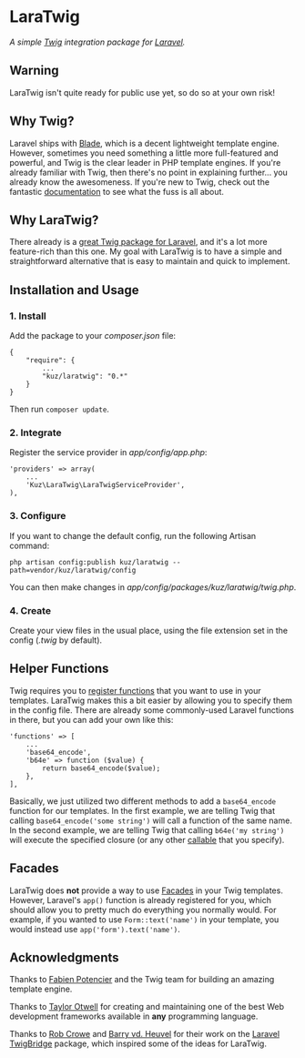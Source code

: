 # LaraTwig

_A simple [Twig](http://twig.sensiolabs.org/) integration package for [Laravel](http://laravel.com/)._

## Warning

LaraTwig isn't quite ready for public use yet, so do so at your own risk!

## Why Twig?

Laravel ships with [Blade](http://laravel.com/docs/templates#blade-templating), which is a decent lightweight template engine. However, sometimes you need something a little more full-featured and powerful, and Twig is the clear leader in PHP template engines. If you're already familiar with Twig, then there's no point in explaining further... you already know the awesomeness. If you're new to Twig, check out the fantastic [documentation](http://twig.sensiolabs.org/documentation) to see what the fuss is all about.

## Why LaraTwig?

There already is a [great Twig package for Laravel](https://github.com/rcrowe/TwigBridge), and it's a lot more feature-rich than this one. My goal with LaraTwig is to have a simple and straightforward alternative that is easy to maintain and quick to implement.

## Installation and Usage

### 1. Install

Add the package to your _composer.json_ file:

	{
		"require": {
			...
			"kuz/laratwig": "0.*"
		}
	}

Then run `composer update`.

### 2. Integrate

Register the service provider in _app/config/app.php_:

	'providers' => array(
		...
		'Kuz\LaraTwig\LaraTwigServiceProvider',
	),

### 3. Configure

If you want to change the default config, run the following Artisan command:

	php artisan config:publish kuz/laratwig --path=vendor/kuz/laratwig/config

You can then make changes in _app/config/packages/kuz/laratwig/twig.php_.

### 4. Create

Create your view files in the usual place, using the file extension set in the config (_.twig_ by default).

## Helper Functions

Twig requires you to [register functions](http://twig.sensiolabs.org/doc/advanced.html#functions) that you want to use in your templates. LaraTwig makes this a bit easier by allowing you to specify them in the config file. There are already some commonly-used Laravel functions in there, but you can add your own like this:

	'functions' => [
		...
		'base64_encode',
		'b64e' => function ($value) {
			return base64_encode($value);
		},
	],

Basically, we just utilized two different methods to add a `base64_encode` function for our templates. In the first example, we are telling Twig that calling `base64_encode('some string')` will call a function of the same name. In the second example, we are telling Twig that calling `b64e('my string')` will execute the specified closure (or any other [callable](http://php.net/manual/en/language.types.callable.php) that you specify).

## Facades

LaraTwig does **not** provide a way to use [Facades](http://laravel.com/docs/facades) in your Twig templates. However, Laravel's `app()` function is already registered for you, which should allow you to pretty much do everything you normally would. For example, if you wanted to use `Form::text('name')` in your template, you would instead use `app('form').text('name')`.

## Acknowledgments

Thanks to [Fabien Potencier](https://github.com/fabpot) and the Twig team for building an amazing template engine.

Thanks to [Taylor Otwell](https://github.com/taylorotwell) for creating and maintaining one of the best Web development frameworks available in **any** programming language.

Thanks to [Rob Crowe](https://github.com/rcrowe) and [Barry vd. Heuvel](https://github.com/barryvdh) for their work on the [Laravel TwigBridge](https://github.com/rcrowe/TwigBridge) package, which inspired some of the ideas for LaraTwig.